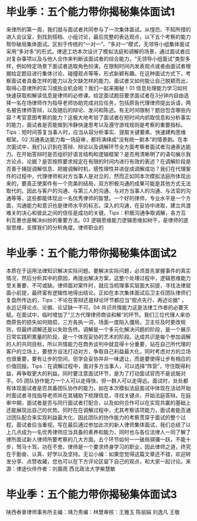 # 毕业季：五个能力带你揭秘集体面试1

来律所的第一周，我们就与面试者共同参与了一次集体面试。从惶恐、不知所措的进入会议室，到找到搭档、小组讨论，最后完整的表达观点，以下五个考察的能力帮你破局集体面试。区别于传统的“一对一”、“多对一”模式，无领导小组集体面试采用“多对多”的形式。律途工坊本次设计了模拟法庭和调解的场景，通过面试者应对复杂事项以及与他人合作来判断该面试者的综合能力。“无领导小组面试”类型多样，例如特定场景下面试者选取角色扮演，在限制时间内发表观点或者由面试者根据给定题目进行集体讨论、碰撞观点等等，形式新颖有趣。在这种面试方式下，考察面试者具备怎样的能力以及欠缺怎样的能力。面试者又如何能让自己脱颖而出，取得心意律所的实习或执业机会呢？我们一起来揭秘！01 信息处理能力学习如何快速获取和解读信息是律师的必修课。给定面试题目要求面试者在3分钟内自由选择一名在场律师作为指导老师协助完成对应任务，包括原告代理律师提出诉请，两名被告律师答辩，以及随后的辩论、发问和陈述。有无时间限制？题目包含哪些内容？考官意图考察的能力？这极大地考验了面试者在短时间内抓取信息和分析事实的能力，面试者是否能做到冷静快速思考以及遵守游戏规则是考察的重要指标。Tips：短时间答复当事人时，应当从容分析事实、提取关键要素、快速建构思维框架。02 沟通表达能力每一场庭审，都将演绎成“没有统一剧本”的情景剧。在本次面试中，我们认识到在答辩、辩论以及调解环节全方面考察者面试者沟通表达能力。在开始答辩时是否组织好语言结构和逻辑框架？是否用清晰明了的语句展示我方论点、论据？是否按照要求规定在有限的时间内进行有效的表述？在调解阶段是否善于捕捉调解信息、把握调解时机，感性理性并进促成调解成功？我们在代理案件的过程中，代理律师和对方当事人是对立的，然而正如同本次模拟法庭所体现出来的，要真正使案件有一个完美的结局，双方积极沟通的成果可能是其他方式无法取代的。因此与客户的沟通、与第三人的沟通、与对方当事人的沟通、与法官的沟通等等，这些都能体现出一名优秀律师的智慧。一个好的律师，专业水平是一个方面，沟通能力和意识也是律师水平的标志。深入的沟通，在妥协中进取，建立共渡难关的决心和彼此之间的信任是成功的关键。Tips：积极沟通争取调解，各方互利互惠也是解决纠纷的重要方法。03 逻辑思维能力逻辑思维如树干，是律师的底层思维，支撑我们的分析角度。律师职业的

# 毕业季：五个能力带你揭秘集体面试2

本质在于运用法律知识解决实际问题。要解决实际问题，必须首先掌握事件的真实情况，然后分析其中的原因，再提出解决方案，这整个处理过程中，逻辑思维能力至关重要、不可或缺。律师面对案件时，就应当梳理事实层面大前提，寻找法律层面小前提，最终富有逻辑性地得出结论。正如在本次集体面试后卫主任团队律师们复盘所传达的，Tips：不论在答辩还是辩论环节都应当“观点先行、再述论据” ，永远记得论点、论据、论证缺一不可。04 共识共情能力这是法律工作者的必要天赋。在面试中，临时增加了“三方代理律师商谈和解”的环节。我们三位代理人来协商原告的损失如何赔偿，三方各执一词，场面一度陷入僵局，卫主任及时更改规则，但最终调解还是以失败告终。调解是一个多元化解决问题的阶段，是一个展示日常实践积累量的阶段，是一个体现妥协的艺术的阶段。达成共识是每个参加调解的人的共同目标，所以共情能力在商务谈判中就显得十分重要，站在自己所代理的客户的立场上，要想方设法打动对方，争取自己利益最大化，同时考虑对方的立场也很重要，要有让步的空间，但学会妥协并非一味退让，而是要使得让步有相应的价值回报。Tips：在调解过程中，面对多方当事人，可以选择“阵营”，守住既得利益，再争取更大的利益。同时要注意面试环节，是为了打动面试官而不是说服对手。05 团队协作能力一个人可以走得快，但一群人可以走得远。面试时，处处都有体现面试者是否具备团队协作的能力。如在本次模拟法庭面试中体现在活动开始时面试者寻找指导老师并在其辅助下梳理信息，寻找关键点，开始法庭答辩。在庭审中期，面试者是否与同行面试者打配合，以及如何合作可以在实现共赢的基础上还能展现出自己的优势。同时在在调解过程中，尤其考察该项能力，面试者能否通过团队配合来实现利益最大化，因此团队的协作能力的考察贯穿于面试的整个过程，面试者应当重视。写在最后通过参加此次的新人律师集体面试，我们总结了以上几点成为一名优秀律师应当具备的素养和能力，同时也与各位法律人一同了解了律所面试新人律师所要考察的几大方面。五个环节如何一一破局骐骥一跃，不能十步，驽马十驾，功在不舍。律师是一个要求终身学习的职业，因此律师之道，终究在于勤奋、认真、好学以及坚持。无讼小编：如果您觉得这篇文章还不错，欢迎转发分享、点赞收藏，您也可以在下方评论区留下自己的观点，和大家一起讨论。来源：律途伙伴作者：刘晨雨 西北政法大学柴慧敏

# 毕业季：五个能力带你揭秘集体面试3

 陕西泰普律师事务所主编：靖力责编：林慧审核：王雅玉 陈丽娟 刘逸凡 王敬 

